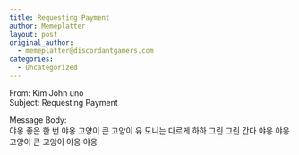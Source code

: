 ```yaml
---
title: Requesting Payment
author: Memeplatter
layout: post
original_author:
  - memeplatter@discordantgamers.com
categories:
  - Uncategorized
---
```

From: Kim John uno  
Subject: Requesting Payment

Message Body:  
야옹 좋은 한 번 야옹 고양이 큰 고양이 유 도니는 다르게 하하 그린 그린 간다 야옹 야옹 고양이 큰 고양이 야옹 야옹